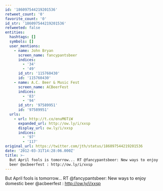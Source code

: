 ```yaml
---
id: '186097544219201536'
retweet_count: '0'
favorite_count: '0'
id_str: '186097544219201536'
retweeted: false
entities:
  hashtags: []
  symbols: []
  user_mentions:
    - name: John Bryan
      screen_name: fancypantsbeer
      indices:
        - '34'
        - '49'
      id_str: '115760430'
      id: '115760430'
    - name: A.C. Beer & Music Fest
      screen_name: ACBeerFest
      indices:
        - '83'
        - '94'
      id_str: '97589951'
      id: '97589951'
  urls:
    - url: http://t.co/enuM6TiW
      expanded_url: http://ow.ly/i/xxsp
      display_url: ow.ly/i/xxsp
      indices:
        - '97'
        - '117'
original_url: https://twitter.com/jth/status/186097544219201536
date: '2012-03-31T14:28:06.000Z'
title: >-
  But April fools is tomorrow... RT @fancypantsbeer: New ways to enjoy domestic
  beer @acbeerfest : http://ow.ly/i/xxsp
---
```


But April fools is tomorrow... RT @fancypantsbeer: New ways to enjoy domestic beer @acbeerfest : http://ow.ly/i/xxsp